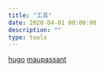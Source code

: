 ```yaml
---
title: "工具"
date: 2020-04-01 00:00:00
description: ""
type: tools
---
```


[hugo](https://gohugo.io/getting-started/quick-start/)
[maupassant](https://github.com/flysnow-org/maupassant-hugo)